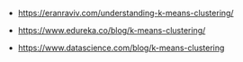 * https://eranraviv.com/understanding-k-means-clustering/

* https://www.edureka.co/blog/k-means-clustering/

* https://www.datascience.com/blog/k-means-clustering

